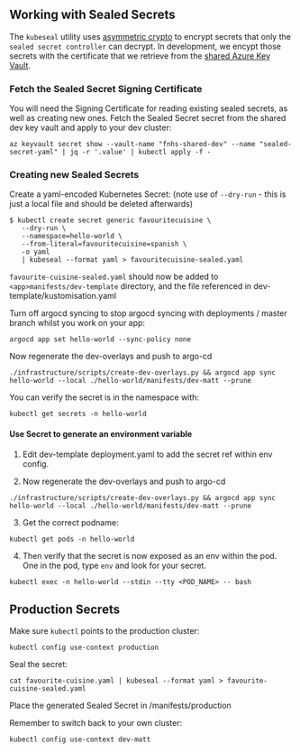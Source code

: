 ## Working with Sealed Secrets

The `kubeseal` utility uses [asymmetric crypto](https://www.futurelearn.com/courses/encryption-and-cryptography/0/steps/64720) to encrypt secrets that only the `sealed secret controller` can decrypt. In development, we encypt those secrets with the certificate that we retrieve from the [shared Azure Key Vault](https://portal.azure.com/#@red-badger.com/resource/subscriptions/4a4be66c-9000-4906-8253-6a73f09f418d/resourceGroups/vault/providers/Microsoft.KeyVault/vaults/fnhs-shared-dev/overview).

### Fetch the Sealed Secret Signing Certificate
You will need the Signing Certificate for reading existing sealed secrets, as well as creating new ones. Fetch the Sealed Secret secret from the shared dev key vault and apply to your dev cluster:
```
az keyvault secret show --vault-name "fnhs-shared-dev" --name "sealed-secret-yaml" | jq -r '.value' | kubectl apply -f -
```

### Creating new Sealed Secrets

Create a yaml-encoded Kubernetes Secret: (note use of `--dry-run` - this is just a local file and should be deleted afterwards)
```
$ kubectl create secret generic favouritecuisine \
   --dry-run \
   --namespace=hello-world \
   --from-literal=favouritecuisine=spanish \
   -o yaml
   | kubeseal --format yaml > favouritecuisine-sealed.yaml
```
`favourite-cuisine-sealed.yaml` should now be added to `<app>manifests/dev-template` directory, and the file referenced in dev-template/kustomisation.yaml

Turn off argocd syncing to stop argocd syncing with deployments / master branch whilst you work on your app:
```
argocd app set hello-world --sync-policy none
```

Now regenerate the dev-overlays and push to argo-cd
```
./infrastructure/scripts/create-dev-overlays.py && argocd app sync hello-world --local ./hello-world/manifests/dev-matt --prune
```

You can verify the secret is in the namespace with:
```
kubectl get secrets -n hello-world
```

#### Use Secret to generate an environment variable
1. Edit dev-template deployment.yaml to add the secret ref within env config.

2. Now regenerate the dev-overlays and push to argo-cd
```
./infrastructure/scripts/create-dev-overlays.py && argocd app sync hello-world --local ./hello-world/manifests/dev-matt --prune
```

3. Get the correct podname: 
```
kubectl get pods -n hello-world
```

4. Then verify that the secret is now exposed as an env within the pod. One in the pod, type `env` and look for your secret.
```
kubectl exec -n hello-world --stdin --tty <POD_NAME> -- bash
```


## Production Secrets

Make sure `kubectl` points to the production cluster:
```
kubectl config use-context production 
```

Seal the secret:
```
cat favourite-cuisine.yaml | kubeseal --format yaml > favourite-cuisine-sealed.yaml
```

Place the generated Sealed Secret in <app>/manifests/production

Remember to switch back to your own cluster:
   ```
   kubectl config use-context dev-matt
   ```

